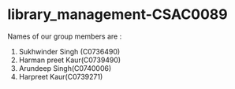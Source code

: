 # library_management-CSAC0089
Names of our group members are :
1) Sukhwinder Singh (C0736490)
2) Harman preet Kaur(C0739490)
3) Arundeep Singh(C0740006)
4) Harpreet Kaur(C0739271)

